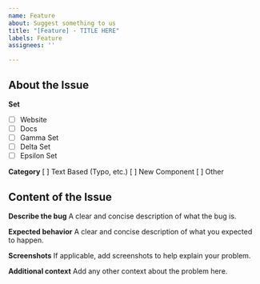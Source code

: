 ```yaml
---
name: Feature
about: Suggest something to us
title: "[Feature] - TITLE HERE"
labels: Feature
assignees: ''

---
```


## About the Issue
**Set**
- [ ] Website
- [ ] Docs
- [ ] Gamma Set
- [ ] Delta Set
- [ ] Epsilon Set

**Category**
[ ] Text Based (Typo, etc.)
[ ] New Component
[ ] Other

## Content of the Issue
**Describe the bug**
A clear and concise description of what the bug is.

**Expected behavior**
A clear and concise description of what you expected to happen.

**Screenshots**
If applicable, add screenshots to help explain your problem.

**Additional context**
Add any other context about the problem here.
